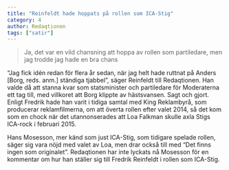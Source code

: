 ```yaml
---
title: "Reinfeldt hade hoppats på rollen som ICA-Stig"
category: 4
author: Redaqtionen
tags: ["satir"]
---
```


>Ja, det var en vild chansning att hoppa av rollen som partiledare, men jag trodde jag hade en bra chans

“Jag fick idén redan för flera år sedan, när jag helt hade ruttnat på Anders [Borg, reds. anm.] ständiga tjabbel”, säger Reinfeldt till Redaqtionen. Han valde då att stanna kvar som statsminister och partiledare för Moderaterna ett tag till, med villkoret att Borg klippte av hästsvansen. Sagt och gjort. Enligt Fredrik hade han varit i tidiga samtal med King Reklambyrå, som producerar reklamfilmerna, om att överta rollen efter valet 2014, så det kom som en chock när det utannonserades att Loa Falkman skulle axla Stigs ICA-rock i februari 2015.

Hans Mosesson, mer känd som just ICA-Stig, som tidigare spelade rollen, säger sig vara nöjd med valet av Loa, men drar också till med “Det finns ingen som originalet”. Redaqtionen har inte lyckats nå Mosesson för en kommentar om hur han ställer sig till Fredrik Reinfeldt i rollen som ICA-Stig.
